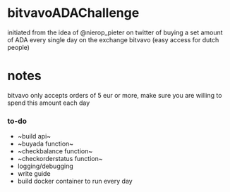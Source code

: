 # bitvavoADAChallenge
initiated from the idea of @nierop_pieter on twitter of buying a set amount of ADA every single day on the exchange bitvavo (easy access for dutch people)

# notes
bitvavo only accepts orders of 5 eur or more, make sure you are willing to spend this amount each day

### to-do
* ~build api~
* ~buyada function~
* ~checkbalance function~
* ~checkorderstatus function~
* logging/debugging
* write guide
* build docker container to run every day
